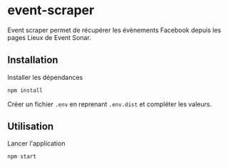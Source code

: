 # event-scraper

Event scraper permet de récupérer les évènements Facebook depuis les pages Lieux de Event Sonar.

## Installation

Installer les dépendances

```bash
npm install
```

Créer un fichier `.env` en reprenant `.env.dist` et compléter les valeurs.

## Utilisation

Lancer l'application

```bash
npm start
```
